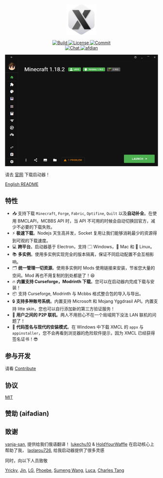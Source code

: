 <p align="center">
  <a href="https://xmcl.app" target="_blank">
    <img alt="Logo" width="100" src="xmcl-electron-app/icons/dark@256x256.png">
  </a>
</p>

<p align="center">
  <a href="https://github.com/Voxelum/x-minecraft-launcher">
    <img src="https://github.com/Voxelum/x-minecraft-launcher/workflows/Build/badge.svg" alt="Build">
  </a>
  <a href="https://github.com/Voxelum/x-minecraft-launcher/blob/master/LICENSE">
    <img src="https://img.shields.io/npm/l/vuetify.svg" alt="License">
  </a>
  <a href="https://conventionalcommits.org">
    <img src="https://img.shields.io/badge/Conventional%20Commits-1.0.0-yellow.svg" alt="Commit">
  </a>
  <br>
  <a href="https://discord.gg/W5XVwYY7GQ">
    <img src="https://discord.com/api/guilds/405213567118213121/widget.png" alt="Chat">
  </a>
  <a href="https://afdian.net/@ci010">
    <img src="https://afdian.moeci.com/6/badge.svg" alt="afdian">
  </a>
</p>


![home](assets/home.png)

请去 [官网](https://xmcl.app) 下载启动器！

[English README](./README.md)

## 特性

- 📥 支持下载 `Minecraft`, `Forge`, `Fabric`, `Optifine`, `Quilt` 以及**自动补全**。在使用 BMCLAPI，MCBBS API 时，当 API 不可用的时候会自动切换回官方，减少不必要的下载失败。
- ⚡️ **极速下载**。Nodejs 天生高并发，Socket 复用让我们能够消耗最少的资源得到可观的下载速度。
- 💻 **跨平台**。启动器基于 Electron，支持 🗔 Windows，🍎 Mac 和 🐧 Linux。
- 📚 **多实例**。使用多实例实现完全的版本隔离，保证不同启动配置不会互相影响。
- 🗂 **统一管理一切资源**。使用多实例时 Mods 使用链接来安装，节省您大量的空间。Mod 再也不用复制的到处都是了！😆
- 🔥 **内置支持 Curseforge，Modrinth 下载**。您可以在启动器内完成下载与安装！
- 📦 支持 Curseforge, Modrinth 与 Mcbbs 格式整合包的导入与导出。
- 🔒 **支持多种账号系统**。内置支持 Microsoft 和 Mojang Yggdrasil API。内置支持 litte skin，您也可以自行添加新的第三方验证服务！
- 🔗 **用户之间的 P2P 联机**。两人不用担心不在一个局域网下没法 LAN 联机的问题了！
- 🔑 **代码签名与现代的安装模式**。在 Windows 中下载 XMCL 的 `appx` 与 `appinstaller`，您不会再看到浏览器的危险软件提示，因为 XMCL 已经获得签名证书！😎

## 参与开发

请看 [Contribute](./CONTRIBUTING.zh.md)

## 协议 

[MIT](LICENSE)

## 赞助 (aifadian)

<!-- afdian-start -->
<!-- afdian-end -->

## 致谢

[vanja-san](https://github.com/vanja-san), 提供给我们俄语翻译！
[lukechu10](https://github.com/lukechu10) & [HoldYourWaffle](https://github.com/HoldYourWaffle) 在启动核心上帮助了我，
[laolarou726](https://github.com/laolarou726), 给我启动器提供了很多灵感

同时，向以下人员致敬

[Yricky](https://github.com/Yricky), [Jin](https://github.com/Indexyz), [LG](https://github.com/LasmGratel), [Phoebe](https://github.com/PhoebezZ), [Sumeng Wang](https://github.com/darkkingwsm), [Luca](https://github.com/LucaIsGenius), [Charles Tang](https://github.com/CharlesQT)
